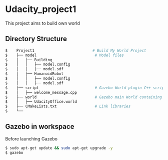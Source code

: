 # Udacity_project1
 This project aims to build own world


## Directory Structure

``` bash
$    Project1                          # Build My World Project 
$    ├── model                          # Model files 
$    │   ├── Building
$    │   │   ├── model.config
$    │   │   ├── model.sdf
$    │   ├── HumanoidRobot
$    │   │   ├── model.config
$    │   │   ├── model.sdf
$    ├── script                         # Gazebo World plugin C++ script      
$    │   ├── welcome_message.cpp
$    ├── world                          # Gazebo main World containing models 
$    │   ├── UdacityOffice.world
$    ├── CMakeLists.txt                 # Link libraries 
$    └──             
```

## Gazebo in workspace
 Before launching Gazebo

``` bash
$ sudo apt-get update && sudo apt-get upgrade -y 
$ gazebo
```
